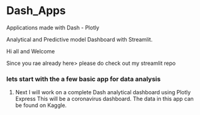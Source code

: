 # Dash_Apps
Applications made with Dash - Plotly

Analytical and Predictive model Dashboard with Streamlit.

Hi all and Welcome

Since you rae already here> please do check out my streamlit repo

### lets start with the a few basic app for data analysis

1. Next I will work on a complete Dash analytical dashboard using Plotly Express
   This will be a coronavirus dashboard. The data in this app can be found on Kaggle.